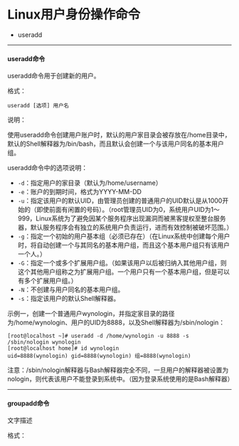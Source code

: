 # Linux用户身份操作命令

- useradd



------



#### useradd命令

useradd命令用于创建新的用户。

格式：

```
useradd [选项] 用户名
```

说明：

使用useradd命令创建用户账户时，默认的用户家目录会被存放在/home目录中，默认的Shell解释器为/bin/bash，而且默认会创建一个与该用户同名的基本用户组。

useradd命令中的选项说明：

- `-d`：指定用户的家目录（默认为/home/username）
- `-e`：账户的到期时间，格式为YYYY-MM-DD
- `-u`：指定该用户的默认UID，由管理员创建的普通用户的UID默认是从1000开始的（即使前面有闲置的号码）。（root管理员UID为0，系统用户UID为1～999，Linux系统为了避免因某个服务程序出现漏洞而被黑客提权至整台服务器，默认服务程序会有独立的系统用户负责运行，进而有效控制被破坏范围。）
- `-g`：指定一个初始的用户基本组（必须已存在）（在Linux系统中创建每个用户时，将自动创建一个与其同名的基本用户组，而且这个基本用户组只有该用户一个人。）
- `-G`：指定一个或多个扩展用户组。（如果该用户以后被归纳入其他用户组，则这个其他用户组称之为扩展用户组。一个用户只有一个基本用户组，但是可以有多个扩展用户组。）
- `-N`：不创建与用户同名的基本用户组。
- `-s`：指定该用户的默认Shell解释器。

示例一，创建一个普通用户wynologin，并指定家目录的路径为/home/wynologin、用户的UID为8888，以及Shell解释器为/sbin/nologin：

```shell
[root@localhost ~]# useradd -d /home/wynologin -u 8888 -s /sbin/nologin wynologin
[root@localhost home]# id wynologin
uid=8888(wynologin) gid=8888(wynologin) 组=8888(wynologin)
```

注意：/sbin/nologin解释器与Bash解释器完全不同，一旦用户的解释器被设置为nologin，则代表该用户不能登录到系统中。（因为登录系统使用的是Bash解释器）



------



#### groupadd命令

文字描述

格式：



